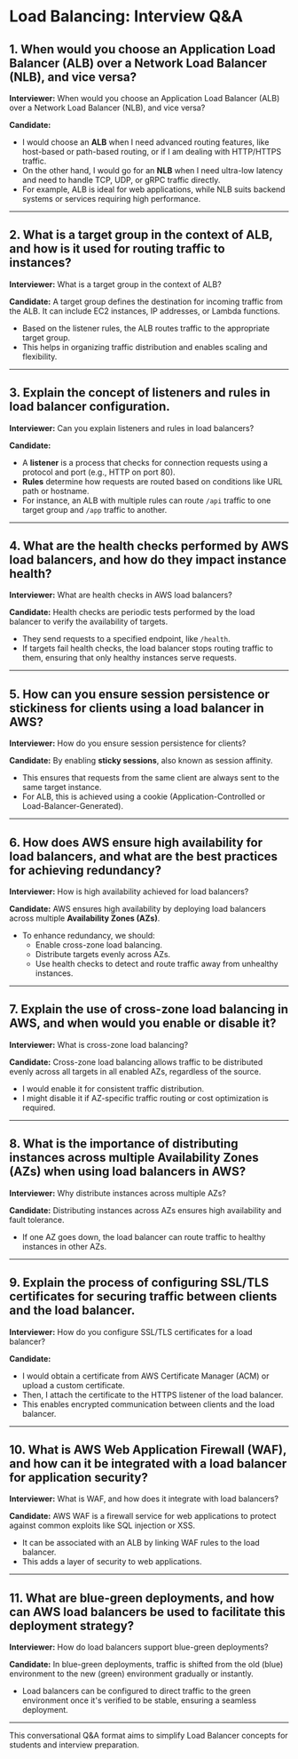 # Load Balancing: Interview Q&A 

## 1. When would you choose an Application Load Balancer (ALB) over a Network Load Balancer (NLB), and vice versa?

**Interviewer:** When would you choose an Application Load Balancer (ALB) over a Network Load Balancer (NLB), and vice versa?

**Candidate:** 
- I would choose an **ALB** when I need advanced routing features, like host-based or path-based routing, or if I am dealing with HTTP/HTTPS traffic.
- On the other hand, I would go for an **NLB** when I need ultra-low latency and need to handle TCP, UDP, or gRPC traffic directly.
- For example, ALB is ideal for web applications, while NLB suits backend systems or services requiring high performance.

---

## 2. What is a target group in the context of ALB, and how is it used for routing traffic to instances?

**Interviewer:** What is a target group in the context of ALB?

**Candidate:** A target group defines the destination for incoming traffic from the ALB. It can include EC2 instances, IP addresses, or Lambda functions. 
- Based on the listener rules, the ALB routes traffic to the appropriate target group. 
- This helps in organizing traffic distribution and enables scaling and flexibility.

---

## 3. Explain the concept of listeners and rules in load balancer configuration.

**Interviewer:** Can you explain listeners and rules in load balancers?

**Candidate:**
- A **listener** is a process that checks for connection requests using a protocol and port (e.g., HTTP on port 80).
- **Rules** determine how requests are routed based on conditions like URL path or hostname.
- For instance, an ALB with multiple rules can route `/api` traffic to one target group and `/app` traffic to another.

---

## 4. What are the health checks performed by AWS load balancers, and how do they impact instance health?

**Interviewer:** What are health checks in AWS load balancers?

**Candidate:** Health checks are periodic tests performed by the load balancer to verify the availability of targets.
- They send requests to a specified endpoint, like `/health`.
- If targets fail health checks, the load balancer stops routing traffic to them, ensuring that only healthy instances serve requests.

---

## 5. How can you ensure session persistence or stickiness for clients using a load balancer in AWS?

**Interviewer:** How do you ensure session persistence for clients?

**Candidate:** By enabling **sticky sessions**, also known as session affinity. 
- This ensures that requests from the same client are always sent to the same target instance.
- For ALB, this is achieved using a cookie (Application-Controlled or Load-Balancer-Generated).

---

## 6. How does AWS ensure high availability for load balancers, and what are the best practices for achieving redundancy?

**Interviewer:** How is high availability achieved for load balancers?

**Candidate:** AWS ensures high availability by deploying load balancers across multiple **Availability Zones (AZs)**.
- To enhance redundancy, we should:
  - Enable cross-zone load balancing.
  - Distribute targets evenly across AZs.
  - Use health checks to detect and route traffic away from unhealthy instances.

---

## 7. Explain the use of cross-zone load balancing in AWS, and when would you enable or disable it?

**Interviewer:** What is cross-zone load balancing?

**Candidate:** Cross-zone load balancing allows traffic to be distributed evenly across all targets in all enabled AZs, regardless of the source.
- I would enable it for consistent traffic distribution.
- I might disable it if AZ-specific traffic routing or cost optimization is required.

---

## 8. What is the importance of distributing instances across multiple Availability Zones (AZs) when using load balancers in AWS?

**Interviewer:** Why distribute instances across multiple AZs?

**Candidate:** Distributing instances across AZs ensures high availability and fault tolerance.
- If one AZ goes down, the load balancer can route traffic to healthy instances in other AZs.

---

## 9. Explain the process of configuring SSL/TLS certificates for securing traffic between clients and the load balancer.

**Interviewer:** How do you configure SSL/TLS certificates for a load balancer?

**Candidate:** 
- I would obtain a certificate from AWS Certificate Manager (ACM) or upload a custom certificate.
- Then, I attach the certificate to the HTTPS listener of the load balancer.
- This enables encrypted communication between clients and the load balancer.

---

## 10. What is AWS Web Application Firewall (WAF), and how can it be integrated with a load balancer for application security?

**Interviewer:** What is WAF, and how does it integrate with load balancers?

**Candidate:** AWS WAF is a firewall service for web applications to protect against common exploits like SQL injection or XSS.
- It can be associated with an ALB by linking WAF rules to the load balancer.
- This adds a layer of security to web applications.

---

## 11. What are blue-green deployments, and how can AWS load balancers be used to facilitate this deployment strategy?

**Interviewer:** How do load balancers support blue-green deployments?

**Candidate:** In blue-green deployments, traffic is shifted from the old (blue) environment to the new (green) environment gradually or instantly.
- Load balancers can be configured to direct traffic to the green environment once it's verified to be stable, ensuring a seamless deployment.

---

This conversational Q&A format aims to simplify Load Balancer concepts for students and interview preparation.
